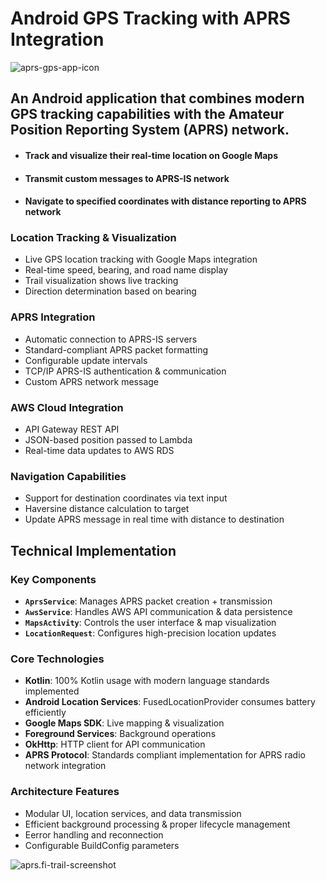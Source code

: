 # Android GPS Tracking with APRS Integration

![aprs-gps-app-icon](https://github.com/user-attachments/assets/7dafb3e9-38ac-493c-b762-5e121c57bdc3)
## An Android application that combines modern GPS tracking capabilities with the Amateur Position Reporting System (APRS) network.
- #### Track and visualize their real-time location on Google Maps
- #### Transmit custom messages to APRS-IS network
- ####  Navigate to specified coordinates with distance reporting to APRS network

### Location Tracking & Visualization
- Live GPS location tracking with Google Maps integration
- Real-time speed, bearing, and road name display
- Trail visualization shows live tracking
- Direction determination based on bearing

### APRS Integration
- Automatic connection to APRS-IS servers
- Standard-compliant APRS packet formatting
- Configurable update intervals
- TCP/IP APRS-IS authentication & communication
- Custom APRS network message
  
### AWS Cloud Integration
- API Gateway REST API
- JSON-based position passed to Lambda
- Real-time data updates to AWS RDS

### Navigation Capabilities
- Support for destination coordinates via text input
- Haversine distance calculation to target
- Update APRS message in real time with distance to destination

## Technical Implementation

### Key Components

- **`AprsService`**: Manages APRS packet creation + transmission
- **`AwsService`**: Handles AWS API communication & data persistence
- **`MapsActivity`**: Controls the user interface & map visualization
- **`LocationRequest`**: Configures high-precision location updates

### Core Technologies

- **Kotlin**: 100% Kotlin usage with modern language standards implemented
- **Android Location Services**: FusedLocationProvider consumes battery efficiently
- **Google Maps SDK**: Live mapping & visualization
- **Foreground Services**: Background operations
- **OkHttp**: HTTP client for API communication
- **APRS Protocol**: Standards compliant implementation for APRS radio network integration

### Architecture Features

- Modular UI, location services, and data transmission
- Efficient background processing & proper lifecycle management
- Eerror handling and reconnection
- Configurable BuildConfig parameters

![aprs.fi-trail-screenshot](https://github.com/user-attachments/assets/c6cb7868-5737-444b-8e45-e362b86df016)

